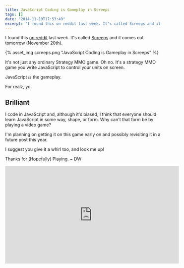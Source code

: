 ```yaml
---
title: JavaScript Coding is Gameplay in Screeps
tags: []
date: "2014-11-19T17:53:49"
excerpt: "I found this on reddit last week. It's called Screeps and it comes out tomorrow (November 20th)."
---
```


I found this [on reddit](http://www.reddit.com/r/javascript/comments/2m2afe/screeps_the_worlds_first_mmo_sandbox_strategy/) last week. It's called [Screeps](http://screeps.com/) and it comes out tomorrow (November 20th).

{% asset_img screeps.png "JavaScript Coding is Gameplay in Screeps" %}

It's not just any ordinary Strategy MMO game. Oh no. It's a strategy MMO game you write JavaScript to control your units on screen.

JavaScript _is_ the gameplay.

For realz, yo.

## Brilliant

I code in JavaScript and, although it's biased, I think that everyone should learn JavaScript in some way, shape, or form. Why can't that form be by playing a video game?

I'm planning on getting it on this game early on and possibly revisiting it in a future post this year.

I suggest you give it a whirl too, and look me up!

Thanks for (Hopefully) Playing. ~ DW

<iframe width="560" height="315" src="http://www.davidwesst.com//www.youtube.com/embed/pAfPqxzyBIc" frameborder="0" allowfullscreen></iframe>